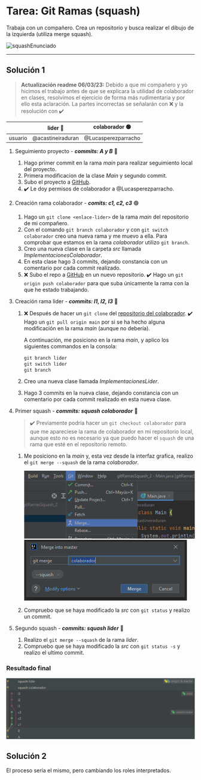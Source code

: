 # Tarea: Git Ramas (squash)
Trabaja con un compañero. Crea un repositorio y
busca realizar el dibujo de la izquierda (utiliza merge squash).

![squashEnunciado](imagenes/resulado.png)
*****
## Solución 1
> **Actualización readme 06/03/23:** Debido a que mi compañero y yo hicimos el
> trabajo antes de que se explicara la utilidad de colaborador en clases,
> resolvimos el ejercicio de forma más rudimentaria y por ello esta aclaración.
> La partes incorrectas se señalarán con :x: y la resolución con :heavy_check_mark:

|            | lider :large_blue_circle: | colaborador :green_circle: |
|------------|---------------------------|----------------------------|
|usuario     | @acastineiraduran         | @Lucasperezparracho        |

1. Seguimiento proyecto - ***commits: A y B*** :large_blue_circle:
    1. Hago primer commit en la rama _main_ para realizar
       seguimiento local del proyecto.
    2. Primera modificacion de la clase _Main_ y segundo commit.
    3. Subo el proyecto a [GitHub](<https://github.com/acastineiraduran/ramasSquash_v2.git>).
   4. :heavy_check_mark: Le doy permisos de colaborador a @Lucasperezparracho.


2. Creación rama colaborador - ***comits: c1, c2, c3*** :green_circle:
    1. Hago un `git clone <enlace-lider>` de la rama _main_
       del repositorio de mi compañero.
    2. Con el comando `git branch colaborador`
       y con `git switch colaborador` creo una nueva rama y me muevo a ella.
       Para comprobar que estamos
       en la rama _colaborador_ utilizo `git branch`.
    3. Creo una nueva clase en la carpeta _src_ llamada _ImplementacionesColaborador_.
    4. En esta clase hago 3 commits, dejando constancia con un comentario por cada
       commit realizado.
    5. :x: Subo el repo a [GitHub](https://github.com/Lucasperezparracho/ramasSquash.git) en un nuevo repositorio.
       :heavy_check_mark: Hago un `git origin push colaborador` para que suba únicamente
    la rama con la que he estado trabajando.



3. Creación rama lider - ***commits: l1, l2, l3*** :large_blue_circle:
    1. :x: Después de hacer un `git clone` del [repositorio del colaborador](https://github.com/Lucasperezparracho/ramasSquash.git).
       :heavy_check_mark: Hago un `git pull origin main` por si se ha hecho alguna
        modificación en la rama _main_ (aunque no debería). 
       
       A continuación, me posiciono en la rama _main_, y aplico los siguientes commandos en la consola:
       ```
       git branch lider
       git switch lider
       git branch
       ```
    2. Creo una nueva clase llamada _ImplementacionesLider_.
    3. Hago 3 commits en la nueva clase, dejando constancia con un comentario
       por cada commit realizado en esta nueva clase.


4. Primer squash - ***commits: squash colaborador*** :large_blue_circle:
   
    >:heavy_check_mark: Previamente podría hacer un `git checkout colaborador`
    para que me apareciese la rama de colaborador en mi repositorio local, aunque 
    esto no es necesario ya que puedo hacer el `squash` de una rama que esté en el 
    repositorio remoto.

    1. Me posiciono en la _main_ y, esta vez desde la interfaz grafica,
       realizo el
       `git merge --squash` de la rama _colaborador_.
   
       ![paso1](<imagenes/paso1.png>)
       ![paso2](<imagenes/paso2.png>)
    2. Compruebo que se haya modificado la _src_ con `git status`
       y realizo un commit.


5. Segundo squash - ***commits: squash lider*** :large_blue_circle:
    1. Realizo el
       `git merge --squash` de la rama _lider_.
    2. Compruebo que se haya modificado la _src_ con `git status -s`
       y realizo el ultimo commit.

### Resultado final
![resultadoFinal](imagenes/solucion.png)
## Solución 2
El proceso sería el mismo, pero cambiando los roles interpretados.